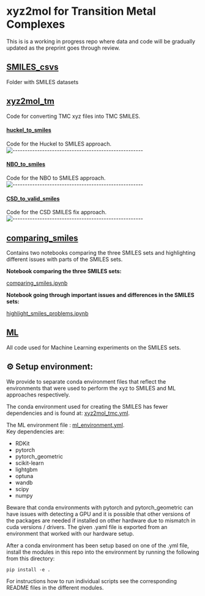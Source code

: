 # xyz2mol for Transition Metal Complexes

This is is a working in progress repo where data and code will be gradually updated as the preprint goes through review.

## [SMILES_csvs](./SMILES_csvs/)

Folder with SMILES datasets

## [xyz2mol_tm](./xyz2mol_tm/)

Code for converting TMC xyz files into TMC SMILES.

#### [huckel_to_smiles](./xyz2mol_tm/huckel_to_smiles/)

Code for the Huckel to SMILES approach.
![-----------------------------------------------------](https://raw.githubusercontent.com/andreasbm/readme/master/assets/lines/grass.png)

#### [NBO_to_smiles](./xyz2mol_tm/NBO_to_smiles/)

Code for the NBO to SMILES approach.
![-----------------------------------------------------](https://raw.githubusercontent.com/andreasbm/readme/master/assets/lines/grass.png)

#### [CSD_to_valid_smiles](./xyz2mol_tm/CSD_to_valid_smiles/)

Code for the CSD SMILES fix approach.
![-----------------------------------------------------](https://raw.githubusercontent.com/andreasbm/readme/master/assets/lines/grass.png)

## [comparing_smiles](./comparing_smiles/)

Contains two notebooks comparing the three SMILES sets and highlighting different issues with parts of the SMILES sets.

**Notebook comparing the three SMILES sets:**

[comparing_smiles.ipynb](./comparing_smiles/comparing_smiles.ipynb)

**Notebook going through important issues and differences in the SMILES sets:**

[highlight_smiles_problems.ipynb](./comparing_smiles/highlight_smiles_problems.ipynb)

## [ML](./ML/)

All code used for Machine Learning experiments on the SMILES sets.

## ⚙️ Setup environment:

We provide to separate conda environment files that reflect the environments that were used to perform the xyz to SMILES and ML approaches respectively.

The conda environment used for creating the SMILES has fewer dependencies and is found at: [xyz2mol_tmc.yml](./xyz2mol_tm/xyz2mol_tmc.yml).

The ML environment file : [ml_environment.yml](./ML/ml_environment.yml).\
Key dependencies are:

- RDKit
- pytorch
- pytorch_geometric
- scikit-learn
- lightgbm
- optuna
- wandb
- scipy
- numpy

Beware that conda environments with pytorch and pytorch_geometric can have issues with detecting a GPU and it is possible that other versions of the packages are needed if installed on other hardware due to mismatch in cuda versions / drivers. The given .yaml file is exported from an environment that worked with our hardware setup.

After a conda environment has been setup based on one of the .yml file, install the modules in this repo into the environment by running the following from this directory:

```
pip install -e .
```

For instructions how to run individual scripts see the corresponding README files in the different modules.
